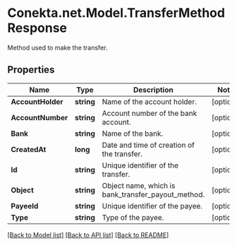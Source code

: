 # Conekta.net.Model.TransferMethodResponse
Method used to make the transfer.

## Properties

Name | Type | Description | Notes
------------ | ------------- | ------------- | -------------
**AccountHolder** | **string** | Name of the account holder. | [optional] 
**AccountNumber** | **string** | Account number of the bank account. | [optional] 
**Bank** | **string** | Name of the bank. | [optional] 
**CreatedAt** | **long** | Date and time of creation of the transfer. | [optional] 
**Id** | **string** | Unique identifier of the transfer. | [optional] 
**Object** | **string** | Object name, which is bank_transfer_payout_method. | [optional] 
**PayeeId** | **string** | Unique identifier of the payee. | [optional] 
**Type** | **string** | Type of the payee. | [optional] 

[[Back to Model list]](../README.md#documentation-for-models) [[Back to API list]](../README.md#documentation-for-api-endpoints) [[Back to README]](../README.md)

